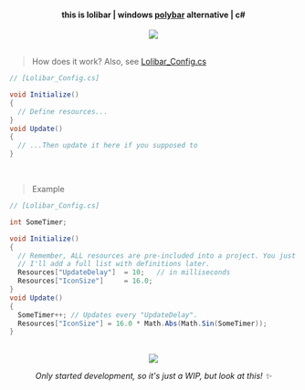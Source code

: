 #### <div align=center>this is lolibar | windows [polybar](https://github.com/polybar/polybar) alternative | c#</div>
<div align=center><img src="https://github.com/user-attachments/assets/83e14fa1-1afc-4966-a583-5de564953f8a" /></div>
</br>

> How does it work? Also, see [Lolibar_Config.cs](https://github.com/supchyan/lolibar/blob/master/Lolibar_Config.cs)
```csharp
// [Lolibar_Config.cs]

void Initialize()
{
  // Define resources...
}
void Update()
{
  // ...Then update it here if you supposed to
}
```
</br>

> Example
```csharp
// [Lolibar_Config.cs]

int SomeTimer;

void Initialize()
{
  // Remember, ALL resources are pre-included into a project. You just customize it for your sake.
  // I'll add a full list with definitions later.
  Resources["UpdateDelay"]  = 10;   // in milliseconds
  Resources["IconSize"]     = 16.0;
}
void Update()
{
  SomeTimer++; // Updates every "UpdateDelay".
  Resources["IconSize"] = 16.0 * Math.Abs(Math.Sin(SomeTimer));
}
```
</br>
<div align=center><img src="https://github.com/user-attachments/assets/863863d6-946c-4cc7-b7c3-aa322448fdaf" /></div>

*<div align=center>Only started development, so it's just a WIP, but look at this! ✨</div>*
